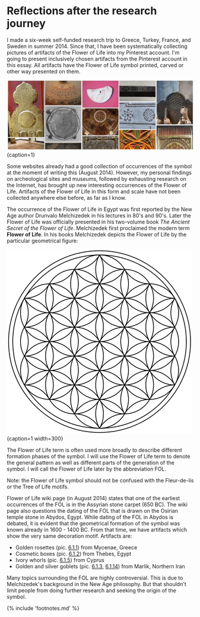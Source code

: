 # Reflections after the research journey

I made a six-week self-funded research trip to Greece, Turkey, France, and Sweden in summer 2014. Since that, I have been systematically collecting pictures of artifacts<!-- cite author="Marko Manninen" title="Flower of Life Pinterest board" date="" location="" type="website" href="http://pinterest.com/markomanninen/flower-of-life-history/" --> of the Flower of Life into my Pinterest account. I'm going to present inclusively chosen artifacts from the Pinterest account in this essay. All artifacts have the Flower of Life symbol printed, carved or other way presented on them.

![Artifacts of the FOL potpourri from Pinterest board](./media/artifacts4.jpg){caption=1}

Some websites already had a good collection of occurrences of the symbol at the moment of writing this (August 2014). However, my personal findings on archeological sites and museums, followed by exhausting research on the Internet, has brought up new interesting occurrences of the Flower of Life. Artifacts of the Flower of Life in this form and scale have not been collected anywhere else before, as far as I know.

The occurrence of the Flower of Life in Egypt was first reported by the New Age author Drunvalo Melchizedek in his lectures in 80's and 90's. Later the Flower of Life was officially presented in his two-volume book *The Ancient Secret of the Flower of Life*<!-- cite author="Drunvalo Melchizedek" title="The Ancient Secret of the Flower of Life" date="1999, 2000" location="" type="book" href="#" -->. Melchizedek first proclaimed the modern term **Flower of Life**. In his books Melchizedek depicts the Flower of Life by the particular geometrical figure:

![The Flower of Life / Public Domain](./media/Flower-of-Life.png){caption=1 width=300}

The Flower of Life term is often used more broadly to describe different formation phases of the symbol. I will use the Flower of Life term to denote the general pattern as well as different parts of the generation of the symbol. I will call the Flower of Life later by the abbreviation FOL.

<!-- note -->

Note: the Flower of Life symbol should not be confused with the Fleur-de-lis<!-- cite author="wikipedia.org" title="Fleur-de-lis" date="" location="" type="website" href="https://en.wikipedia.org/wiki/Fleur-de-lis" --> or the Tree of Life<!-- cite author="wikipedia.org" title="Tree of Life" date="" location="" type="website" href="https://en.wikipedia.org/wiki/Tree_of_life" --> motifs.

<!-- endnote -->

Flower of Life wiki page<!-- cite author="wikipedia.org" title="Flower of Life archived wiki page" date="" location="" type="website" href="http://web.archive.org/web/20150413033856/http://en.wikipedia.org/wiki/Flower_of_Life" --> (in August 2014) states that one of the earliest occurrences of the FOL is in the Assyrian stone carpet<!-- cite author="wikimedia.org" title="Assyrian stone carpet" date="" location="" type="website" href="https://commons.wikimedia.org/wiki/File:Floor_decoration_from_the_palace_of_King_Ashurbanipal.jpg" --> (650 BC). The wiki page also questions the dating of the FOL that is drawn on the Osirian temple stone in Abydos, Egypt. While dating of the FOL in Abydos is debated, it is evident that the geometrical formation of the symbol was known already in 1600 - 1400 BC. From that time, we have artifacts which show the very same decoration motif. Artifacts are:

* Golden rosettes (pic. [6.1.1](2000-0bc.md#fig6.1.1)) from Mycenae, Greece
* Cosmetic boxes (pic. [6.1.2](2000-0bc.md#fig6.1.2)) from Thebes, Egypt
* Ivory whorls (pic. [6.1.5](2000-0bc.md#fig6.1.5)) from Cyprus
* Golden and silver goblets (pic. [6.1.3](2000-0bc.md#fig6.1.3), [6.1.14](2000-0bc.md#fig6.1.14)) from Marlik, Northern Iran

Many topics surrounding the FOL are highly controversial. This is due to Melchizedek's background in the New Age philosophy. But that shouldn't limit people from doing further research and seeking the origin of the symbol.

{% include 'footnotes.md' %}
